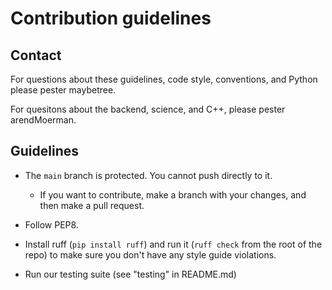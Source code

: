 # Contribution guidelines

## Contact

For questions about these guidelines, code style, conventions,
and Python
please pester maybetree.

For quesitons about the backend, science, and C++,
please pester arendMoerman.

## Guidelines

- The `main` branch is protected. You cannot push directly to it.
    - If you want to contribute, make a branch
        with your changes, and then make a pull request.

- Follow PEP8.

- Install ruff (`pip install ruff`) and run it
    (`ruff check` from the root of the repo)
    to make sure you don't have any style guide violations.

- Run our testing suite (see "testing" in README.md)

